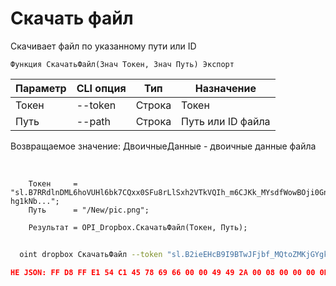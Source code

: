 ﻿---
sidebar_position: 11
---

# Скачать файл
 Скачивает файл по указанному пути или ID



`Функция СкачатьФайл(Знач Токен, Знач Путь) Экспорт`

  | Параметр | CLI опция | Тип | Назначение |
  |-|-|-|-|
  | Токен | --token | Строка | Токен |
  | Путь | --path | Строка | Путь или ID файла |

  
  Возвращаемое значение:   ДвоичныеДанные - двоичные данные файла

<br/>




```bsl title="Пример кода"
    Токен     = "sl.B7RRdlnDML6hoVUHl6bk7CQxx0SFu8rLlSxh2VTkVQIh_m6CJKk_MYsdfWowBOji0Gn-hg1kNb...";
    Путь      = "/New/pic.png";

    Результат = OPI_Dropbox.СкачатьФайл(Токен, Путь);
```



```sh title="Пример команды CLI"
    
  oint dropbox СкачатьФайл --token "sl.B2ieEHcB9I9BTwJFjbf_MQtoZMKjGYgkpBqzQkvBfuSz41Qpy5r3d7a4ax22I5ILWhd9KLbN5L..." --path %path%

```

```json title="Результат"
НЕ JSON: FF D8 FF E1 54 C1 45 78 69 66 00 00 49 49 2A 00 08 00 00 00 0B 00 0E 01 02 00 20 00 00 00 92 00 00 00 0F 01 02 00 05 00 00 00 B2 00 00 00 10 01 02 00 07 00 00 00 B8 00 00 00 12 01 03 00 01 00…
```
